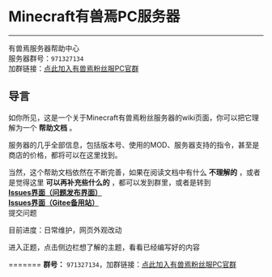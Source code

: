 # Minecraft有兽焉PC服务器
-----------
有兽焉服务器帮助中心</br>
服务器群号：`971327134`</br>
加群链接：[点此加入有兽焉粉丝服PC官群](https://jq.qq.com/?_wv=1027&k=EcPiJtYh)</br>

## 导言

如你所见，这是一个关于Minecraft有兽焉粉丝服务器的wiki页面，你可以把它理解为一个 **帮助文档** 。

服务器的几乎全部信息，包括版本号、使用的MOD、服务器支持的指令，甚至是商店的价格，都将可以在这里找到。

当然，这个帮助文档依然在不断完善，如果在阅读文档中有什么 **不理解的** ，或者是觉得这里 **可以再补充些什么的** ，都可以发到群里，或者是转到 </br>**[Issues界面（问题发布界面）](https://github.com/ZoruaFox/YSY-Server/issues)** </br> 
**[Issues界面（Gitee备用站）](https://gitee.com/zorua__fox/YSY-Server/issues)** </br>提交问题

目前进度：日常维护，网页外观改动

进入正题，点击侧边栏想了解的主题，看看已经编写好的内容

=======
**群号：** `971327134`，加群链接：[点此加入有兽焉粉丝服PC官群](https://jq.qq.com/?_wv=1027&k=EcPiJtYh)
